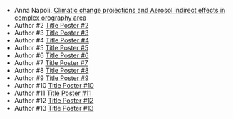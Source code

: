 <!-- ![Tux, the Linux mascot](/Images/poster_session_2160x1080.png) -->

 - Anna Napoli, [Climatic change projections and Aerosol indirect effects in complex orography area](/CSW21/Pages/poster1) 
- Author #2 [Title Poster #2](/CSW21/Pages/poster2)
- Author #3 [Title Poster #3](/CSW21/Pages/poster3)
- Author #4 [Title Poster #4](/CSW21/Pages/poster4)
- Author #5 [Title Poster #5](/CSW21/Pages/poster5)
- Author #6 [Title Poster #6](/CSW21/Pages/poster6)
- Author #7 [Title Poster #7](/CSW21/Pages/poster7)
- Author #8 [Title Poster #8](/CSW21/Pages/poster8)
- Author #9 [Title Poster #9](/CSW21/Pages/poster9)
- Author #10 [Title Poster #10](/CSW21/Pages/poster10)
- Author #11 [Title Poster #11](/CSW21/Pages/poster11)
- Author #12 [Title Poster #12](/CSW21/Pages/poster12)
- Author #13 [Title Poster #13](/CSW21/Pages/poster13)
<!-- - Author #14 [Title Poster #14](/CSW21/Pages/poster14) -->
<!-- - Author #15 [Title Poster #15](/CSW21/Pages/poster15) -->
<!-- - Author #16 [Title Poster #16](/CSW21/Pages/poster16) -->

<!--
<script src="https://utteranc.es/client.js"
        repo="docs-dibris/CSW21"
        issue-term="poster"
        theme="github-light"
        crossorigin="anonymous"
        async>
</script>
-->
